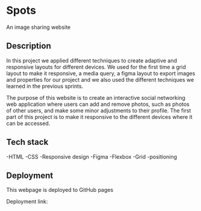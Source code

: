 # Spots 

An image sharing website 

## Description
In this project we applied different techniques to create adaptive and responsive layouts for different devices. We used for the first time a grid layout to make it responsive, a media query, a figma layout to export images and properties for our project and we also used the different techniques we learned in the previous sprints.

The purpose of this website is to create an interactive social networking web application where users can add and remove photos, such as photos of other users, and make some minor adjustments to their profile. The first part of this project is to make it responsive to the different devices where it can be accessed.
 

## Tech stack

-HTML
-CSS
-Responsive design
-Figma 
-Flexbox
-Grid
-positioning

## Deployment
This webpage is deployed to GitHub pages

Deployment link: 





